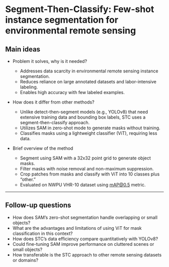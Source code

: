 # Segment-Then-Classify: Few-shot instance segmentation for environmental remote sensing

## Main ideas

- Problem it solves, why is it needed?  
  - Addresses data scarcity in environmental remote sensing instance segmentation.  
  - Reduces reliance on large annotated datasets and labor-intensive labeling.  
  - Enables high accuracy with few labeled examples.

- How does it differ from other methods?  
  - Unlike detect-then-segment models (e.g., YOLOv8) that need extensive training data and bounding box labels, STC uses a segment-then-classify approach.  
  - Utilizes SAM in zero-shot mode to generate masks without training.  
  - Classifies masks using a lightweight classifier (ViT), requiring less data.

- Brief overview of the method  
  - Segment using SAM with a 32x32 point grid to generate object masks.  
  - Filter masks with noise removal and non-maximum suppression.  
  - Crop patches from masks and classify with ViT into 10 classes plus “other.”  
  - Evaluated on NWPU VHR-10 dataset using mAP@0.5 metric.

---

## Follow-up questions

- How does SAM’s zero-shot segmentation handle overlapping or small objects?  
- What are the advantages and limitations of using ViT for mask classification in this context?  
- How does STC’s data efficiency compare quantitatively with YOLOv8?  
- Could fine-tuning SAM improve performance on cluttered scenes or small objects?  
- How transferable is the STC approach to other remote sensing datasets or domains?
